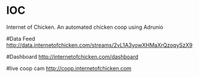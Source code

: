 # IOC
Internet of Chicken. An automated chicken coop using Adrunio

#Data Feed 
http://data.internetofchicken.com/streams/2vL1A3yowXHMaXrQzoqySzX9

#Dashboard
http://internetofchicken.com/dashboard

#live coop cam
http://coop.internetofchicken.com
